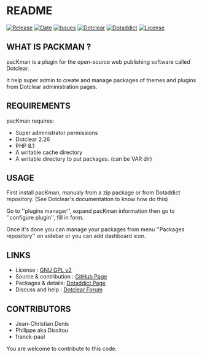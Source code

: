 # README

[![Release](https://img.shields.io/github/v/release/JcDenis/pacKman)](https://github.com/JcDenis/pacKman/releases)
[![Date](https://img.shields.io/github/release-date/JcDenis/pacKman)](https://github.com/JcDenis/pacKman/releases)
[![Issues](https://img.shields.io/github/issues/JcDenis/pacKman)](https://github.com/JcDenis/pacKman/issues)
[![Dotclear](https://img.shields.io/badge/dotclear-v2.26-blue.svg)](https://fr.dotclear.org/download)
[![Dotaddict](https://img.shields.io/badge/dotaddict-official-green.svg)](https://plugins.dotaddict.org/dc2/details/pacKman)
[![License](https://img.shields.io/github/license/JcDenis/pacKman)](https://github.com/JcDenis/pacKman/blob/master/LICENSE)

## WHAT IS PACKMAN ?

pacKman is a plugin for the open-source 
web publishing software called Dotclear.

It help super admin to create and manage packages of
themes and plugins from Dotclear administration pages.

## REQUIREMENTS

 pacKman requires: 

  * Super administrator permissions
  * Dotclear 2.26
  * PHP 8.1
  * A writable cache directory 
  * A writable directory to put packages. (can be VAR dir)

## USAGE

First install pacKman, manualy from a zip package or from 
Dotaddict repository. (See Dotclear's documentation to know how do this)

Go to ''plugins manager'', expand pacKman information then 
go to ''configure plugin'', fill in form.

Once it's done you can manage your packages from menu 
''Packages repository'' on sidebar or you can add dashboard icon.

## LINKS

 * License : [GNU GPL v2](https://www.gnu.org/licenses/old-licenses/lgpl-2.0.html)
 * Source & contribution : [GitHub Page](https://github.com/JcDenis/pacKman)
 * Packages & details:  [Dotaddict Page](https://plugins.dotaddict.org/dc2/details/pacKman)
 * Discuss and help : [Dotclear Forum](https://forum.dotclear.org/viewtopic.php?id=40066)

## CONTRIBUTORS

 * Jean-Christian Denis
 * Philippe aka Dissitou
 * franck-paul

 You are welcome to contribute to this code.